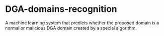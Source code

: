 # DGA-domains-recognition
A machine learning system that predicts whether the proposed domain is a normal or malicious DGA domain created by a special algorithm.
